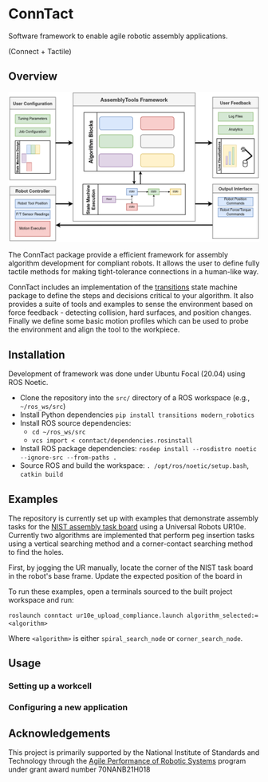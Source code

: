 # ConnTact

Software framework to enable agile robotic assembly applications.

(Connect + Tactile)

## Overview

![Framework diagram](resource/framework.png)

The ConnTact package provide a efficient framework for assembly algorithm development for compliant robots. It allows the user to define fully tactile methods for making tight-tolerance connections in a human-like way.

ConnTact includes an implementation of the [transitions](https://github.com/pytransitions/transitions) state machine package to define the steps and decisions critical to your algorithm. It also provides a suite of tools and examples to sense the environment based on force feedback - detecting collision, hard surfaces, and position changes. Finally we define some basic motion profiles which can be used to probe the environment and align the tool to the workpiece.

## Installation

Development of framework was done under Ubuntu Focal (20.04) using ROS Noetic.

  - Clone the repository into the `src/` directory of a ROS workspace (e.g., `~/ros_ws/src`)
  - Install Python dependencies `pip install transitions modern_robotics`
  - Install ROS source dependencies:
    - `cd ~/ros_ws/src`
    - `vcs import < conntact/dependencies.rosinstall`
  - Install ROS package dependencies: `rosdep install --rosdistro noetic --ignore-src --from-paths .`
  - Source ROS and build the workspace: `. /opt/ros/noetic/setup.bash`, `catkin build`

## Examples

The repository is currently set up with examples that demonstrate assembly tasks for the [NIST assembly task board](https://www.nist.gov/el/intelligent-systems-division-73500/robotic-grasping-and-manipulation-assembly/assembly) using a Universal Robots UR10e. Currently two algorithms are implemented that perform peg insertion tasks using a vertical searching method and a corner-contact searching method to find the holes.

First, by jogging the UR manually, locate the corner of the NIST task board in the robot's base frame. Update the expected position of the board in

To run these examples, open a terminals sourced to the built project workspace and run:

    roslaunch conntact ur10e_upload_compliance.launch algorithm_selected:=<algorithm>

Where `<algorithm>` is either `spiral_search_node` or `corner_search_node`.

## Usage

### Setting up a workcell



### Configuring a new application

## Acknowledgements

This project is primarily supported by the National Institute of Standards and Technology through the [Agile Performance of Robotic Systems](https://www.nist.gov/programs-projects/agility-performance-robotic-systems) program under grant award number 70NANB21H018

